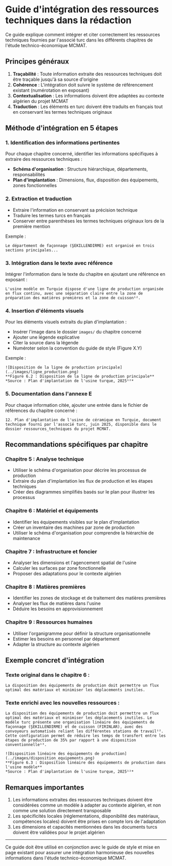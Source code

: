 # Guide d'intégration des ressources techniques dans la rédaction

Ce guide explique comment intégrer et citer correctement les ressources techniques fournies par l'associé turc dans les différents chapitres de l'étude technico-économique MCMAT.

## Principes généraux

1. **Traçabilité** : Toute information extraite des ressources techniques doit être traçable jusqu'à sa source d'origine
2. **Cohérence** : L'intégration doit suivre le système de référencement existant (numérotation en exposant)
3. **Contextualisation** : Les informations doivent être adaptées au contexte algérien du projet MCMAT
4. **Traduction** : Les éléments en turc doivent être traduits en français tout en conservant les termes techniques originaux

## Méthode d'intégration en 5 étapes

### 1. Identification des informations pertinentes

Pour chaque chapitre concerné, identifier les informations spécifiques à extraire des ressources techniques :

- **Schéma d'organisation** : Structure hiérarchique, départements, responsabilités
- **Plan d'implantation** : Dimensions, flux, disposition des équipements, zones fonctionnelles

### 2. Extraction et traduction

- Extraire l'information en conservant sa précision technique
- Traduire les termes turcs en français
- Conserver entre parenthèses les termes techniques originaux lors de la première mention

Exemple :
```
Le département de façonnage (ŞEKILLENDIRME) est organisé en trois sections principales...
```

### 3. Intégration dans le texte avec référence

Intégrer l'information dans le texte du chapitre en ajoutant une référence en exposant :

```
L'usine modèle en Turquie dispose d'une ligne de production organisée en flux continu, avec une séparation claire entre la zone de préparation des matières premières et la zone de cuisson¹².
```

### 4. Insertion d'éléments visuels

Pour les éléments visuels extraits du plan d'implantation :

- Insérer l'image dans le dossier `images/` du chapitre concerné
- Ajouter une légende explicative
- Citer la source dans la légende
- Numéroter selon la convention du guide de style (Figure X.Y)

Exemple :
```
![Disposition de la ligne de production principale](../images/ligne_production.png)
**Figure 6.2 : Disposition de la ligne de production principale**
*Source : Plan d'implantation de l'usine turque, 2025¹²*
```

### 5. Documentation dans l'annexe E

Pour chaque information citée, ajouter une entrée dans le fichier de références du chapitre concerné :

```
12. Plan d'implantation de l'usine de céramique en Turquie, document technique fourni par l'associé turc, juin 2025, disponible dans le dossier ressources_techniques du projet MCMAT.
```

## Recommandations spécifiques par chapitre

### Chapitre 5 : Analyse technique

- Utiliser le schéma d'organisation pour décrire les processus de production
- Extraire du plan d'implantation les flux de production et les étapes techniques
- Créer des diagrammes simplifiés basés sur le plan pour illustrer les processus

### Chapitre 6 : Matériel et équipements

- Identifier les équipements visibles sur le plan d'implantation
- Créer un inventaire des machines par zone de production
- Utiliser le schéma d'organisation pour comprendre la hiérarchie de maintenance

### Chapitre 7 : Infrastructure et foncier

- Analyser les dimensions et l'agencement spatial de l'usine
- Calculer les surfaces par zone fonctionnelle
- Proposer des adaptations pour le contexte algérien

### Chapitre 8 : Matières premières

- Identifier les zones de stockage et de traitement des matières premières
- Analyser les flux de matières dans l'usine
- Déduire les besoins en approvisionnement

### Chapitre 9 : Ressources humaines

- Utiliser l'organigramme pour définir la structure organisationnelle
- Estimer les besoins en personnel par département
- Adapter la structure au contexte algérien

## Exemple concret d'intégration

### Texte original dans le chapitre 6 :

```
La disposition des équipements de production doit permettre un flux optimal des matériaux et minimiser les déplacements inutiles.
```

### Texte enrichi avec les nouvelles ressources :

```
La disposition des équipements de production doit permettre un flux optimal des matériaux et minimiser les déplacements inutiles. Le modèle turc présente une organisation linéaire des équipements de façonnage (ŞEKILLENDIRME) et de cuisson (FIRINLAR), avec des convoyeurs automatisés reliant les différentes stations de travail¹². Cette configuration permet de réduire les temps de transfert entre les étapes de production de 35% par rapport à une disposition conventionnelle¹³.

![Disposition linéaire des équipements de production](../images/disposition_equipements.png)
**Figure 6.3 : Disposition linéaire des équipements de production dans l'usine modèle**
*Source : Plan d'implantation de l'usine turque, 2025¹²*
```

## Remarques importantes

1. Les informations extraites des ressources techniques doivent être considérées comme un modèle à adapter au contexte algérien, et non comme une solution directement transposable
2. Les spécificités locales (réglementations, disponibilité des matériaux, compétences locales) doivent être prises en compte lors de l'adaptation
3. Les dimensions et capacités mentionnées dans les documents turcs doivent être validées pour le projet algérien

---

Ce guide doit être utilisé en conjonction avec le guide de style et mise en page existant pour assurer une intégration harmonieuse des nouvelles informations dans l'étude technico-économique MCMAT.
